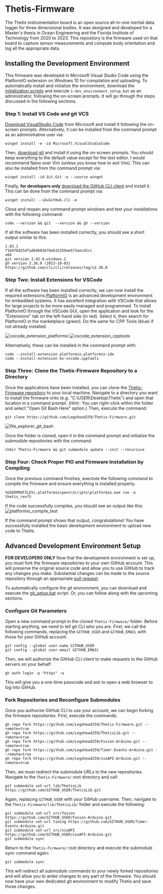 # Thetis-Firmware

The Thetis instrumentation board is an open source all-in-one inertial data logger for three dimensional bodies.
It was designed and developed for a Master's thesis in Ocean Engineering and the Florida Institute of Technology from 2020 to 2023.
This repository is the firmware used on that board to capture sensor measurements and compute body orientation and log all the appropriate data.

## Installing the Development Environment
This firmware was developed in Microsoft Visual Studio Code using the PlatformIO extension on Windows 10 for compilation and uploading.
To automatically install and initialize the environment, download the [initialization scripts](scripts/) and execute `1-dev_environment_setup.bat` as an administrator, following the on-screen prompts.
It will go through the steps discussed in the following sections.

### Step 1: Install VS Code and git VCS
[Download VisualStudio Code](https://code.visualstudio.com/download) from Microsoft and install it following the on-screen prompts.
Alternatively, it can be installed from the command prompt as an administrative user via:

```
winget install -e -id Microsoft.VisualStudioCode
```

Then, [download git](https://git-scm.com/downloads) and install it using the on-screen prompts.
You should keep everything to the default value except for the text editor.
I would recommend Nano over Vim (unless you know how to exit Vim).
This can also be installed from the command prompt via:

```
winget install -id Git.Git -e --source winget
```

Finally, **for developers only** [download the GitHub CLI client](https://cli.github.com/) and install it.
This can be done from the command prompt via:

```
winget install --id=GitHub.cli -e
```

Close and reopen any command prompt windows and test your installations with the following command:

```
code --version && git  --version && gh --version
```

If all the software has been installed correctly, you should see a short output similar to this:

```
1.83.1
f1b07bd25dfad64b0167beb15359ae573aecd2cc
x64
git version 2.42.0.windows.2
gh version 2.36.0 (2023-10-03)
https://github.com/cli/cli/releases/tag/v2.36.0
```

### Step Two: Install Extensions for VSCode
If all the software has been installed correctly, we can now install the required extensions.[PlatformIO](https://platformio.org/) is an advanced development environment for embedded systems.
It has excellent integration with VSCode that allows for large projects to be more easily managed and programmed.
To install PlatformIO through the VSCode GUI, open the application and look for the "Extensions" tab on the left-hand side (in red).
Select it, then search for PlatformIO in the marketplace (green).
Do the same for CPP Tools (blue) if not already installed.

![vscode_extension_platformio](https://github.com/Legohead259/Thetis-Firmware/assets/8077426/b968ce42-4609-4e99-baf6-2b7141576d35)
![vscode_extension_cpptools](https://github.com/Legohead259/Thetis-Firmware/assets/8077426/0227449c-285a-4520-aa28-f5f537a7c062)

Alternatively, these can be installed in the command prompt with:

```
code --install-extension platformio.platformio-ide
code --install-extension ms-vscode.cpptools
```

### Step Three: Clone the Thetis-Firmware Repository to a Directory
Once the applications have been installed, you can clone the [Thetis-Firmware repository](https://github.com/Legohead259/Thetis-Firmware) to your local machine.
Navigate to a directory you want to install the firmware onto (e.g. "C:\USER\Desktop\Thetis\") and open that location in a command prompt.
(*Hint:*: You can right-click within the folder and select "Open Git Bash Here" option.)
Then, execute the command:

```
git clone https://github.com/Legohead259/Thetis-Firmware.git
```
![file_explorer_git_bash](https://github.com/Legohead259/Thetis-Firmware/assets/8077426/49f97793-3280-4638-8a36-77eaf7cc4e58)

Once the folder is cloned, open it in the command prompt and initialize the submodule repositories with the command:

```
chdir Thetis-Firmware && git submodule update --init --recursive
```

### Step Four: Check Proper PIO and Firmware Installation by Compiling
Once the previous command finishes, exectute the following command to compile the firmware and ensure everything is installed properly.

```
%USERPROFILE%\.platformio\penv\Scripts\platformio.exe run -e thetis_revf5
```

If the code successfully compiles, you should see an output like this:
![platformio_compile_test](https://github.com/Legohead259/Thetis-Firmware/assets/8077426/6332791e-fccd-4c3a-838b-6a45ecee166e)

If the command prompt shows that output, congratulations!
You have successfully installed the basic development environment to upload new code to Thetis.

## Advanced Development Environment Setup
**FOR DEVELOPERS ONLY**
Now that the development environment is set up, you must fork the firmware repositories to your own GitHub account.
This will preserve the original source code and allow you to use GitHub to track any changes you make.
Substantial changes can be made to the source repository through an appropriate [pull request](https://docs.github.com/en/pull-requests/collaborating-with-pull-requests/proposing-changes-to-your-work-with-pull-requests/creating-a-pull-request-from-a-fork).

To automatically configure the git environment, you can download and execute the [git_setup.bat](scripts/git_setup.bat) script.
Or, you can follow along with the upcoming sections.

### Configure Git Parameters
Open a new command prompt in the cloned `Thetis-Firmware/` folder.
Before starting anything, we need to tell git CLI who you are.
First, we call the following commands, replacing the `GITHUB_USER` and `GITHUB_EMAIL` with those for your GitHub account:

```
git config --global user.name GITHUB_USER
git config --global user.email GITHUB_EMAIL
```

Then, we will authorize the GitHub CLI client to make requests to the GitHub servers on your behalf:

```
gh auth login -p "https" -w
```

This will give you a one-time passcode and ask to open a web browser to log into GitHub.

### Fork Repositories and Reconfigure Submodules
Once you authorize GitHub CLI to use your account, we can begin forking the firmware repositories.
First, execute the commands:

```
gh repo fork https://github.com/Legohead259/Thetis-Firmware.git --remote=true
gh repo fork https://github.com/Legohead259/ThetisLib.git --remote=true
gh repo fork https://github.com/Legohead259/Fusion-Arduino.git --remote=true
gh repo fork https://github.com/Legohead259/Timer-Events-Arduino.git --remote=true
gh repo fork https://github.com/Legohead259/xioAPI-Arduino.git --remote=true
```

Then, we must redirect the submodule URLs to the new repositories.
Navigate to the `Thetis-Firmware/` root directory and call:

```
git submodule set-url lib/ThetisLib https://github.com/GITHUB_USER/ThetisLib.git
```

Again, replacing `GITHUB_USER` with your GitHub username.
Then, navigate to the `Thetis-Firmware/lib/ThetisLib/` folder and execute the following:

```
git submodule set-url src/fusion https://github.com/GITHUB_USER/Fusion-Arduino.git
git submodule set-url timing https://github.com/GITHUB_USER/Timer-Events-Arduino.git
git submodule set-url src/xioAPI https://github.com/GITHUB_USER/xioAPI-Arduino.git
git submodule sync
```

Return to the `Thetis-Firmware/` root directory and execute the submodule sync command again:

```
git submodule sync
```

This will redirect all submodule commands to your newly forked repositories and will allow you to amke changes to any part of the firmware.
You should now have your own dedicated git environment to modify Thetis and save those changes.
